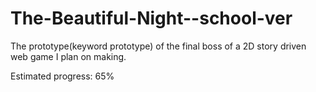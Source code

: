 # The-Beautiful-Night--school-ver
The prototype(keyword prototype) of 
the final boss of a 2D story 
driven web game I plan on making. 

Estimated progress: 65%
